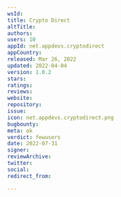 ```yaml
---
wsId: 
title: Crypto Direct
altTitle: 
authors: 
users: 10
appId: net.appdevs.cryptodirect
appCountry: 
released: Mar 26, 2022
updated: 2022-04-04
version: 1.0.2
stars: 
ratings: 
reviews: 
website: 
repository: 
issue: 
icon: net.appdevs.cryptodirect.png
bugbounty: 
meta: ok
verdict: fewusers
date: 2022-07-31
signer: 
reviewArchive: 
twitter: 
social: 
redirect_from: 

---
```


